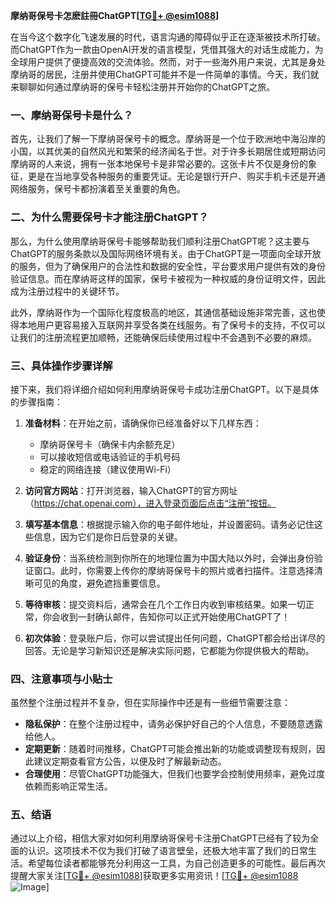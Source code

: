 **摩纳哥保号卡怎麽註冊ChatGPT[[TG💪+ @esim1088](https://t.me/s/esim1088)]**

在当今这个数字化飞速发展的时代，语言沟通的障碍似乎正在逐渐被技术所打破。而ChatGPT作为一款由OpenAI开发的语言模型，凭借其强大的对话生成能力，为全球用户提供了便捷高效的交流体验。然而，对于一些海外用户来说，尤其是身处摩纳哥的居民，注册并使用ChatGPT可能并不是一件简单的事情。今天，我们就来聊聊如何通过摩纳哥的保号卡轻松注册并开始你的ChatGPT之旅。

### 一、摩纳哥保号卡是什么？

首先，让我们了解一下摩纳哥保号卡的概念。摩纳哥是一个位于欧洲地中海沿岸的小国，以其优美的自然风光和繁荣的经济闻名于世。对于许多长期居住或短期访问摩纳哥的人来说，拥有一张本地保号卡是非常必要的。这张卡片不仅是身份的象征，更是在当地享受各种服务的重要凭证。无论是银行开户、购买手机卡还是开通网络服务，保号卡都扮演着至关重要的角色。

### 二、为什么需要保号卡才能注册ChatGPT？

那么，为什么使用摩纳哥保号卡能够帮助我们顺利注册ChatGPT呢？这主要与ChatGPT的服务条款以及国际网络环境有关。由于ChatGPT是一项面向全球开放的服务，但为了确保用户的合法性和数据的安全性，平台要求用户提供有效的身份验证信息。而在摩纳哥这样的国家，保号卡被视为一种权威的身份证明文件，因此成为注册过程中的关键环节。

此外，摩纳哥作为一个国际化程度极高的地区，其通信基础设施非常完善，这也使得本地用户更容易接入互联网并享受各类在线服务。有了保号卡的支持，不仅可以让我们的注册流程更加顺畅，还能确保后续使用过程中不会遇到不必要的麻烦。

### 三、具体操作步骤详解

接下来，我们将详细介绍如何利用摩纳哥保号卡成功注册ChatGPT。以下是具体的步骤指南：

1. **准备材料**：在开始之前，请确保你已经准备好以下几样东西：
   - 摩纳哥保号卡（确保卡内余额充足）
   - 可以接收短信或电话验证的手机号码
   - 稳定的网络连接（建议使用Wi-Fi）

2. **访问官方网站**：打开浏览器，输入ChatGPT的官方网址（https://chat.openai.com），进入登录页面后点击“注册”按钮。

3. **填写基本信息**：根据提示输入你的电子邮件地址，并设置密码。请务必记住这些信息，因为它们是你日后登录的关键。

4. **验证身份**：当系统检测到你所在的地理位置为中国大陆以外时，会弹出身份验证窗口。此时，你需要上传你的摩纳哥保号卡的照片或者扫描件。注意选择清晰可见的角度，避免遮挡重要信息。

5. **等待审核**：提交资料后，通常会在几个工作日内收到审核结果。如果一切正常，你会收到一封确认邮件，告知你可以正式开始使用ChatGPT了！

6. **初次体验**：登录账户后，你可以尝试提出任何问题，ChatGPT都会给出详尽的回答。无论是学习新知识还是解决实际问题，它都能为你提供极大的帮助。

### 四、注意事项与小贴士

虽然整个注册过程并不复杂，但在实际操作中还是有一些细节需要注意：

- **隐私保护**：在整个注册过程中，请务必保护好自己的个人信息，不要随意透露给他人。
- **定期更新**：随着时间推移，ChatGPT可能会推出新的功能或调整现有规则，因此建议定期查看官方公告，以便及时了解最新动态。
- **合理使用**：尽管ChatGPT功能强大，但我们也要学会控制使用频率，避免过度依赖而影响正常生活。

### 五、结语

通过以上介绍，相信大家对如何利用摩纳哥保号卡注册ChatGPT已经有了较为全面的认识。这项技术不仅为我们打破了语言壁垒，还极大地丰富了我们的日常生活。希望每位读者都能够充分利用这一工具，为自己创造更多的可能性。最后再次提醒大家关注[[TG💪+ @esim1088](https://t.me/s/esim1088)]获取更多实用资讯！[[TG💪+ @esim1088](https://t.me/s/esim1088) ![Image](https://i.postimg.cc/4NQfJmqS/Snipaste-2025-05-13-00-14-12.png)]